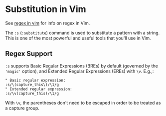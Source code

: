 

# Substitution in Vim
See [regex in vim](./regex_in_vim.md) for info on regex in Vim.

The `:s` (`:substitute`) command is used to substitute a pattern with a string.
This is one of the most powerful and useful tools that you'll use in Vim.  

## Regex Support

`:s` supports Basic Regular Expressions (BREs) by default (governed by 
the `'magic'` option), and Extended Regular Expressions (EREs) with `\v`.
E.g.,:
```vim
" Basic regular expression:
:s/\(capture_this\)/\1/g
" Extended regular expression:
:s/\v(capture_this)/\1/g
```
With `\v`, the parentheses don't need to be escaped in order to be treated
as a capture group.  

